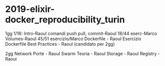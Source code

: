 # 2019-elixir-docker_reproducibility_turin
1gg
1/16: Intro-Raoul
comandi push pull, commit-Raoul
18/44 eserc-Marco
Volumes-Raoul
45/51 esercizio/Marco
Dockerfile - Raoul
Esercizio
Dockerfile Best Practices - Raoul (candidato per 2gg)

2gg
Network Porte - Raoul
Swarm Teoria - Raoul
Storage - Raoul
Registry - Raoul

